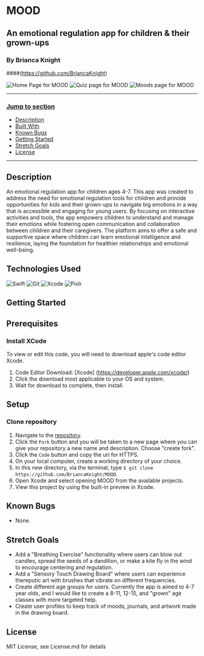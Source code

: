 # MOOD
## An emotional regulation app for children & their grown-ups
### By Brianca Knight 
####(https://github.com/BriancaKnight)

![Home Page for MOOD](./MOOD/Assets.xcassets/home.imageset/home.png)
![Quiz page for MOOD](./MOOD/Assets.xcassets/quiz.imageset/quiz.png)
![Moods page for MOOD](./MOOD/Assets.xcassets/moods.imageset/moods.png)

---
### <u>Jump to section</u>
* <a href="#description">Description</a>
* <a href="#built-with">Built With</a>
* <a href="#known-bugs">Known Bugs</a>
* <a href="#getting-started">Getting Started</a>
* <a href="#stretch-goals">Stretch Goals</a>
* <a href="#license">License</a>
---

## Description
An emotional regulation app for children ages 4-7. This app was created to address the need for emotional regulation tools for children and provide opportunities for kids and their grown-ups to navigate big emotions in a way that is accessible and engaging for young users. By focusing on interactive activities and tools, the app empowers children to understand and manage their emotions while fostering open communication and collaboration between children and their caregivers. The platform aims to offer a safe and supportive space where children can learn emotional intelligence and resilience, laying the foundation for healthier relationships and emotional well-being.

## Technologies Used
![Swift](https://img.shields.io/badge/Swift-6e5494.svg?style=for-the-badge&logo=swift&logoColor=white)
![Git](https://img.shields.io/badge/git-%23FF69B4.svg?style=for-the-badge&logo=git&logoColor=white)
![Xcode](https://img.shields.io/badge/Xcode-0078d7.svg?style=for-the-badge&logo=Xcode&logoColor=white)
![Pixlr](https://img.shields.io/badge/Pixlr-90EE90.svg?style=for-the-badge&logo=Pixlr&logoColor=white)

## Getting Started

## Prerequisites

### Install XCode 
To view or edit this code, you will need to download apple's code editor Xcode. 

  1) Code Editor Download: [Xcode] (https://developer.apple.com/xcode/)
  2) Click the download most applicable to your OS and system.
  3) Wait for download to complete, then install.

## Setup

### Clone repository
1. Navigate to the [repository](https://github.com/BriancaKnight/MOOD).
2. Click the `Fork` button and you will be taken to a new page where you can give your repository a new name and description. Choose "create fork".
3. Click the `Code` button and copy the url for HTTPS.
4. On your local computer, create a working directory of your choice.
5. In this new directory, via the terminal, type `$ git clone https://github.com/BriancaKnight/MOOD`.
6. Open Xcode and select opening MOOD from the available projects. 
7. View this project by using the built-in preview in Xcode. 


## Known Bugs
* None. 

## Stretch Goals
* Add a "Breathing Exercise" functionality where users can blow out candles, spread the seeds of a dandilion, or make a kite fly in the wind to encourage centering and regulation.
* Add a "Sensory Touch Drawing Board" where users can experience thereputic art with brushes that vibrate on different frequencies.
* Create different age groups for users. Currently the app is aimed to 4-7 year olds, and I would like to create a 8-11, 12-15, and "grown" age classes with more targeted help. 
* Create user profiles to keep track of moods, journals, and artwork made in the drawing board. 

## License
MIT License, see License.md for details


